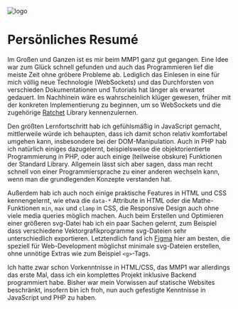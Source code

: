 ![logo](https://users.multimediatechnology.at/~fhs45907/mmp1/client/img/logo.svg)

# Persönliches Resumé

Im Großen und Ganzen ist es mir beim MMP1 ganz gut gegangen. Eine Idee war zum Glück schnell gefunden und auch das Programmieren lief die meiste Zeit ohne gröbere Probleme ab. Lediglich das Einlesen in eine für mich völlig neue Technologie (WebSockets) und das Durchforsten von verschieden Dokumentationen und Tutorials hat länger als erwartet gedauert. Im Nachhinein wäre es wahrscheinlich klüger gewesen, früher mit der konkreten Implementierung zu beginnen, um so WebSockets und die zugehörige [Ratchet](http://socketo.me/) Library kennenzulernen.

Den größten Lernfortschritt hab ich gefühlsmäßig in JavaScript gemacht, mittlerweile würde ich behaupten, dass ich damit schon relativ komfortabel umgehen kann, insbesondere bei der DOM-Manipulation. Auch in PHP hab ich natürlich einiges dazugelernt, beispielsweise die objektorientierte Programmierung in PHP, oder auch einige (teilweise obskure) Funktionen der Standard Library. Allgemein lässt sich aber sagen, dass man recht schnell von einer Programmiersprache zu einer anderen wechseln kann, wenn man die grundlegenden Konzepte verstanden hat.

Außerdem hab ich auch noch einige praktische Features in HTML und CSS kennengelernt, wie etwa die `data-*` Attribute in HTML oder die Mathe-Funktionen `min`, `max` und `clamp` in CSS, die Responsive Design auch ohne viele media queries möglich machen. Auch beim Erstellen und Optimieren einer größeren svg-Datei hab ich ein paar Sachen gelernt, zum Beispiel dass verschiedene Vektorgrafikprogramme svg-Dateien sehr unterschiedlich exportieren. Letztendlich fand ich [Figma](https://www.figma.com) hier am besten, die speziell für Web-Development möglichst minimale svg-Dateien erstellen, ohne unnötige Extras wie zum Beispiel `<g>`-Tags.

Ich hatte zwar schon Vorkenntnisse in HTML/CSS, das MMP1 war allerdings das erste Mal, dass ich ein komplettes Projekt inklusive Backend programmiert habe. Bisher war mein Vorwissen auf statische Websites beschränkt, insofern bin ich froh, nun auch gefestigte Kenntnisse in JavaScript und PHP zu haben.
